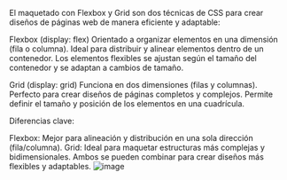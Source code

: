 El maquetado con Flexbox y Grid son dos técnicas de CSS para crear diseños de páginas web de manera eficiente y adaptable:

Flexbox (display: flex)
Orientado a organizar elementos en una dimensión (fila o columna).
Ideal para distribuir y alinear elementos dentro de un contenedor.
Los elementos flexibles se ajustan según el tamaño del contenedor y se adaptan a cambios de tamaño.

Grid (display: grid)
Funciona en dos dimensiones (filas y columnas).
Perfecto para crear diseños de páginas completos y complejos.
Permite definir el tamaño y posición de los elementos en una cuadrícula.

Diferencias clave:

Flexbox: Mejor para alineación y distribución en una sola dirección (fila/columna).
Grid: Ideal para maquetar estructuras más complejas y bidimensionales.
Ambos se pueden combinar para crear diseños más flexibles y adaptables.
![image](https://github.com/user-attachments/assets/8bb4ab88-c823-4999-a587-e403c0059f1e)

